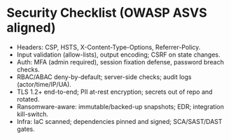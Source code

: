 ﻿# Security Checklist (OWASP ASVS aligned)
- Headers: CSP, HSTS, X-Content-Type-Options, Referrer-Policy.
- Input validation (allow-lists), output encoding; CSRF on state changes.
- Auth: MFA (admin required), session fixation defense, password breach checks.
- RBAC/ABAC deny-by-default; server-side checks; audit logs (actor/time/IP/UA).
- TLS 1.2+ end-to-end; PII at-rest encryption; secrets out of repo and rotated.
- Ransomware-aware: immutable/backed-up snapshots; EDR; integration kill-switch.
- Infra: IaC scanned; dependencies pinned and signed; SCA/SAST/DAST gates.